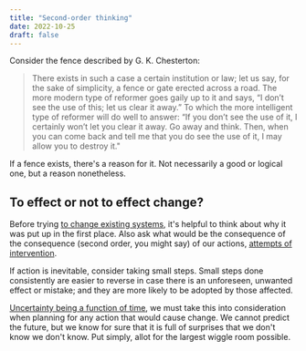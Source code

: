 ```yaml
---
title: "Second-order thinking"
date: 2022-10-25
draft: false
---
```

Consider the fence described by G. K. Chesterton:

> There exists in such a case a certain institution or law; let us say,
> for the sake of simplicity, a fence or gate erected across a road. The
> more modern type of reformer goes gaily up to it and says, “I don’t
> see the use of this; let us clear it away.” To which the more
> intelligent type of reformer will do well to answer: “If you don’t see
> the use of it, I certainly won’t let you clear it away. Go away and
> think. Then, when you can come back and tell me that you do see the
> use of it, I may allow you to destroy it."

If a fence exists, there's a reason for it.
Not necessarily a good or logical one,
but a reason nonetheless.

## To effect or not to effect change?

Before trying [to change existing systems](/revolution),
it's helpful to think about why it was put up in the first place.
Also ask what would be the consequence of the consequence
(second order, you might say)
of our actions, [attempts of intervention](/iatrogenics).

If action is inevitable, consider taking small steps. Small steps done
consistently are easier to reverse in case there is an unforeseen,
unwanted effect or mistake; and they are more likely to be adopted by those
affected.

[Uncertainty being a function of time](/chaos), we must take this into
consideration when planning for any action that would cause change. We
cannot predict the future, but we know for sure that it is full of
surprises that we don't know we don't know. Put
simply, allot for the largest wiggle room possible.
